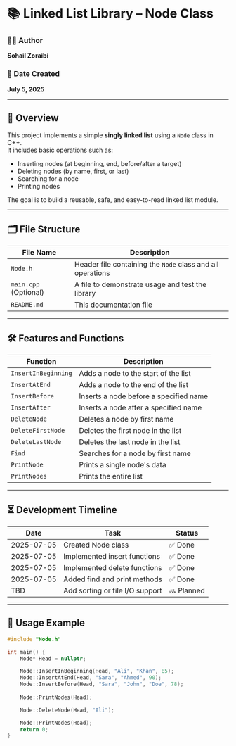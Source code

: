 # 📚 Linked List Library – Node Class

### 🧑‍💻 Author
**Sohail Zoraibi**

### 📅 Date Created
**July 5, 2025**

---

## 📘 Overview
This project implements a simple **singly linked list** using a `Node` class in C++.  
It includes basic operations such as:

- Inserting nodes (at beginning, end, before/after a target)
- Deleting nodes (by name, first, or last)
- Searching for a node
- Printing nodes

The goal is to build a reusable, safe, and easy-to-read linked list module.

---

## 🗂️ File Structure

| File Name         | Description                              |
|------------------|------------------------------------------|
| `Node.h`          | Header file containing the `Node` class and all operations |
| `main.cpp` (Optional) | A file to demonstrate usage and test the library     |
| `README.md`       | This documentation file                 |

---

## 🛠️ Features and Functions

| Function                      | Description                                 |
|------------------------------|---------------------------------------------|
| `InsertInBeginning`          | Adds a node to the start of the list        |
| `InsertAtEnd`                | Adds a node to the end of the list          |
| `InsertBefore`               | Inserts a node before a specified name      |
| `InsertAfter`                | Inserts a node after a specified name       |
| `DeleteNode`                 | Deletes a node by first name                |
| `DeleteFirstNode`           | Deletes the first node in the list          |
| `DeleteLastNode`            | Deletes the last node in the list           |
| `Find`                       | Searches for a node by first name           |
| `PrintNode`                  | Prints a single node's data                 |
| `PrintNodes`                 | Prints the entire list                      |

---

## ⏳ Development Timeline

| Date       | Task                            | Status     |
|------------|----------------------------------|------------|
| 2025-07-05 | Created Node class               | ✅ Done     |
| 2025-07-05 | Implemented insert functions     | ✅ Done     |
| 2025-07-05 | Implemented delete functions     | ✅ Done     |
| 2025-07-05 | Added find and print methods     | ✅ Done     |
| TBD        | Add sorting or file I/O support  | 🔜 Planned  |

---

## 📌 Usage Example

```cpp
#include "Node.h"

int main() {
    Node* Head = nullptr;

    Node::InsertInBeginning(Head, "Ali", "Khan", 85);
    Node::InsertAtEnd(Head, "Sara", "Ahmed", 90);
    Node::InsertBefore(Head, "Sara", "John", "Doe", 78);
    
    Node::PrintNodes(Head);

    Node::DeleteNode(Head, "Ali");

    Node::PrintNodes(Head);
    return 0;
}
